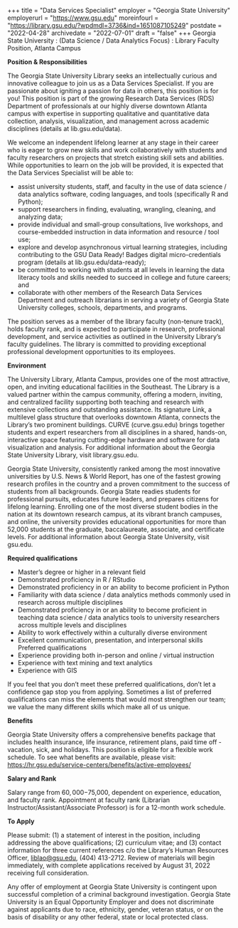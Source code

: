 +++
title = "Data Services Specialist"
employer = "Georgia State University"
employerurl = "https://www.gsu.edu"
moreinfourl = "https://library.gsu.edu/?wpdmdl=3736&ind=1651087105249"
postdate = "2022-04-28"
archivedate = "2022-07-01"
draft = "false"
+++
Georgia State University
: (Data Science / Data Analytics Focus)
: Library Faculty Position, Atlanta Campus

**Position & Responsibilities**

The Georgia State University Library seeks an intellectually curious and innovative colleague to join us as a Data Services Specialist. If you are passionate about igniting a passion for data in others, this position is for you! This position is part of the growing Research Data Services (RDS) Department of professionals at our highly diverse downtown Atlanta campus with expertise in supporting qualitative and quantitative data collection, analysis, visualization, and management across academic disciplines (details at lib.gsu.edu/data).

We welcome an independent lifelong learner at any stage in their career who is eager to grow new skills and work collaboratively with students and faculty researchers on projects that stretch existing skill sets and abilities. While opportunities to learn on the job will be provided, it is expected that the Data Services Specialist will be able to:

- assist university students, staff, and faculty in the use of data science / data analytics software, coding languages, and tools (specifically R and Python);
- support researchers in finding, evaluating, wrangling, cleaning, and analyzing data;
- provide individual and small-group consultations, live workshops, and course-embedded instruction in data information and resource / tool use;
- explore and develop asynchronous virtual learning strategies, including contributing to the GSU Data Ready! Badges digital micro-credentials program (details at lib.gsu.edu/data-ready);
- be committed to working with students at all levels in learning the data literacy tools and skills needed to succeed in college and future careers; and
- collaborate with other members of the Research Data Services Department and outreach librarians in serving a variety of Georgia State University colleges, schools, departments, and programs.

The position serves as a member of the library faculty (non-tenure track), holds faculty rank, and is expected to participate in research, professional development, and service activities as outlined in the University Library’s faculty guidelines. The library is committed to providing exceptional professional development opportunities to its employees.

**Environment**

The University Library, Atlanta Campus, provides one of the most attractive, open, and inviting educational facilities in the Southeast. The Library is a valued partner within the campus community, offering a modern, inviting, and centralized facility supporting both teaching and research with extensive collections and outstanding assistance. Its signature Link, a multilevel glass structure that overlooks downtown Atlanta, connects the Library’s two prominent buildings. CURVE (curve.gsu.edu) brings together students and expert researchers from all disciplines in a shared, hands-on, interactive space featuring cutting-edge hardware and software for data visualization and analysis. For additional information about the Georgia State University Library, visit library.gsu.edu.

Georgia State University, consistently ranked among the most innovative universities by U.S. News & World Report, has one of the fastest growing research profiles in the country and a proven commitment to the success of students from all backgrounds. Georgia State readies students for professional pursuits, educates future leaders, and prepares citizens for lifelong learning. Enrolling one of the most diverse student bodies in the nation at its downtown research campus, at its vibrant branch campuses, and online, the university provides educational opportunities for more than 52,000 students at the graduate, baccalaureate, associate, and certificate levels. For additional information about Georgia State University, visit gsu.edu.

**Required qualifications**

- Master’s degree or higher in a relevant field
- Demonstrated proficiency in R / RStudio
- Demonstrated proficiency in or an ability to become proficient in Python
- Familiarity with data science / data analytics methods commonly used in research across multiple disciplines
- Demonstrated proficiency in or an ability to become proficient in teaching data science / data analytics tools to university researchers across multiple levels and disciplines
- Ability to work effectively within a culturally diverse environment
- Excellent communication, presentation, and interpersonal skills
Preferred qualifications
- Experience providing both in-person and online / virtual instruction
- Experience with text mining and text analytics
- Experience with GIS

If you feel that you don’t meet these preferred qualifications, don’t let a confidence gap stop you from applying. Sometimes a list of preferred qualifications can miss the elements that would most strengthen our team; we value the many different skills which make all of us unique.

**Benefits**

Georgia State University offers a comprehensive benefits package that includes health insurance, life insurance, retirement plans, paid time off - vacation, sick, and holidays. This position is eligible for a flexible work schedule. To see what benefits are available, please visit: https://hr.gsu.edu/service-centers/benefits/active-employees/

**Salary and Rank**

Salary range from $60,000-$75,000, dependent on experience, education, and faculty rank. Appointment at faculty rank (Librarian Instructor/Assistant/Associate Professor) is for a 12-month work schedule.

**To Apply**

Please submit: (1) a statement of interest in the position, including addressing the above qualifications;
(2) curriculum vitae; and (3) contact information for three current references c/o the Library’s Human Resources Officer, liblao@gsu.edu, (404) 413-2712.
Review of materials will begin immediately, with complete applications received by August 31, 2022 receiving full consideration.

Any offer of employment at Georgia State University is contingent upon successful completion of a criminal background investigation. Georgia State University is an Equal Opportunity Employer and does not discriminate against applicants due to race, ethnicity, gender, veteran status, or on the basis of disability or any other federal, state or local protected class.